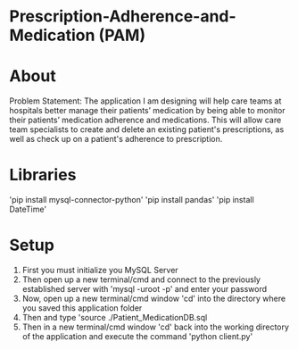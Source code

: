 # Prescription-Adherence-and-Medication (PAM)

# About
Problem Statement: The application I am designing will help care teams at hospitals better manage their patients’ medication by being able to monitor their patients’ medication adherence and medications. This will allow care team specialists to create and delete an existing patient's prescriptions, as well as check up on a patient's adherence to prescription.

# Libraries
'pip install mysql-connector-python'
'pip install pandas'
'pip install DateTime'

# Setup
1. First you must initialize you MySQL Server
2. Then open up a new terminal/cmd and connect to the previously established server with 'mysql -uroot -p' and enter your password
3. Now, open up a new terminal/cmd window 'cd' into the directory where you saved this application folder
4. Then and type 'source ./Patient_MedicationDB.sql
5. Then in a new terminal/cmd window 'cd' back into the working directory of the application and execute the command 'python client.py'
